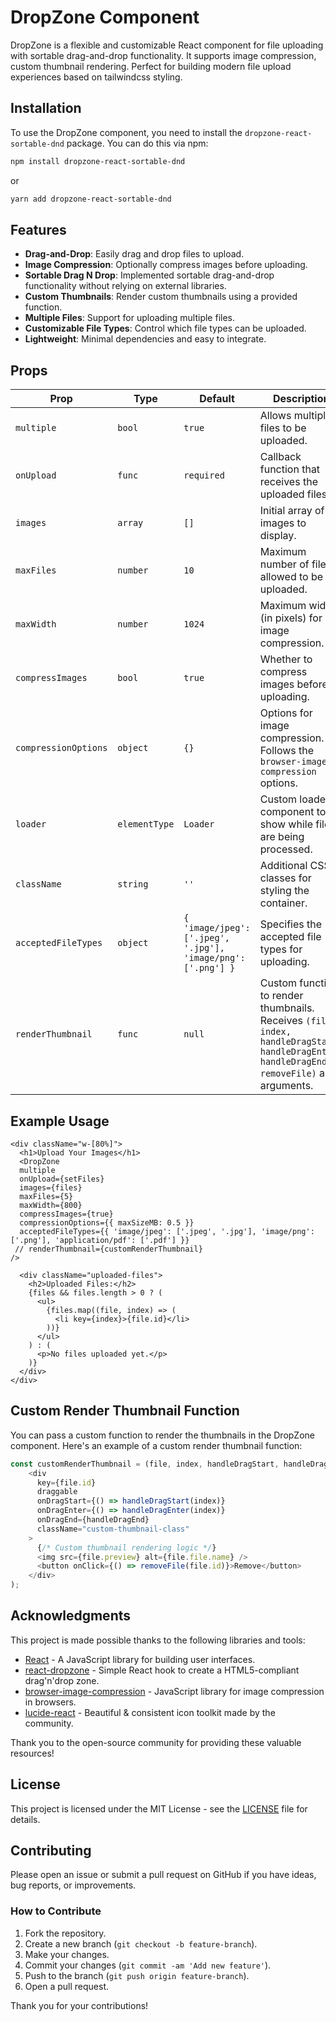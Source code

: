 # DropZone Component

DropZone is a flexible and customizable React component for file uploading with sortable drag-and-drop functionality. It supports image compression, custom thumbnail rendering. Perfect for building modern file upload experiences based on tailwindcss styling.

## Installation

To use the DropZone component, you need to install the `dropzone-react-sortable-dnd` package. You can do this via npm:

```bash
npm install dropzone-react-sortable-dnd

```
or
```bash
yarn add dropzone-react-sortable-dnd

```

## Features

- **Drag-and-Drop**: Easily drag and drop files to upload.
- **Image Compression**: Optionally compress images before uploading.
- **Sortable Drag N Drop**: Implemented sortable drag-and-drop functionality without relying on external libraries.
- **Custom Thumbnails**: Render custom thumbnails using a provided function.
- **Multiple Files**: Support for uploading multiple files.
- **Customizable File Types**: Control which file types can be uploaded.
- **Lightweight**: Minimal dependencies and easy to integrate.



## Props

| Prop                | Type                 | Default                     | Description                                                                                          |
| ------------------- | -------------------- | --------------------------- | ---------------------------------------------------------------------------------------------------- |
| `multiple`          | `bool`               | `true`                      | Allows multiple files to be uploaded.                                                                |
| `onUpload`          | `func`               | `required`                  | Callback function that receives the uploaded files.                                                  |
| `images`            | `array`              | `[]`                        | Initial array of images to display.                                                                  |
| `maxFiles`          | `number`             | `10`                        | Maximum number of files allowed to be uploaded.                                                      |
| `maxWidth`          | `number`             | `1024`                      | Maximum width (in pixels) for image compression.                                                     |
| `compressImages`    | `bool`               | `true`                      | Whether to compress images before uploading.                                                         |
| `compressionOptions`| `object`             | `{}`                        | Options for image compression. Follows the `browser-image-compression` options.                      |
| `loader`            | `elementType`        | `Loader`                    | Custom loader component to show while files are being processed.                                     |
| `className`         | `string`             | `''`                        | Additional CSS classes for styling the container.                                                    |
| `acceptedFileTypes` | `object`             | `{ 'image/jpeg': ['.jpeg', '.jpg'], 'image/png': ['.png'] }` | Specifies the accepted file types for uploading.                         |
| `renderThumbnail`   | `func`               | `null`                      | Custom function to render thumbnails. Receives `(file, index, handleDragStart, handleDragEnter, handleDragEnd, removeFile)` as arguments. |

## Example Usage

    
    <div className="w-[80%]">
      <h1>Upload Your Images</h1>
      <DropZone
      multiple
      onUpload={setFiles}
      images={files}
      maxFiles={5}
      maxWidth={800}
      compressImages={true}
      compressionOptions={{ maxSizeMB: 0.5 }}
      acceptedFileTypes={{ 'image/jpeg': ['.jpeg', '.jpg'], 'image/png': ['.png'], 'application/pdf': ['.pdf'] }}
     // renderThumbnail={customRenderThumbnail}
    />

      <div className="uploaded-files">
        <h2>Uploaded Files:</h2>
        {files && files.length > 0 ? (
          <ul>
            {files.map((file, index) => (
              <li key={index}>{file.id}</li>
            ))}
          </ul>
        ) : (
          <p>No files uploaded yet.</p>
        )}
      </div>
    </div>

## Custom Render Thumbnail Function

You can pass a custom function to render the thumbnails in the DropZone component. Here's an example of a custom render thumbnail function:

```javascript
const customRenderThumbnail = (file, index, handleDragStart, handleDragEnter, handleDragEnd, removeFile) => (
    <div
      key={file.id}
      draggable
      onDragStart={() => handleDragStart(index)}
      onDragEnter={() => handleDragEnter(index)}
      onDragEnd={handleDragEnd}
      className="custom-thumbnail-class"
    >
      {/* Custom thumbnail rendering logic */}
      <img src={file.preview} alt={file.file.name} />
      <button onClick={() => removeFile(file.id)}>Remove</button>
    </div>
);
```

## Acknowledgments

This project is made possible thanks to the following libraries and tools:

- [React](https://reactjs.org/) - A JavaScript library for building user interfaces.
- [react-dropzone](https://react-dropzone.js.org/) - Simple React hook to create a HTML5-compliant drag'n'drop zone.
- [browser-image-compression](https://www.npmjs.com/package/browser-image-compression) - JavaScript library for image compression in browsers.
- [lucide-react](https://lucide.dev/) - Beautiful & consistent icon toolkit made by the community.

Thank you to the open-source community for providing these valuable resources!

## License

This project is licensed under the MIT License - see the [LICENSE](LICENSE) file for details.

## Contributing

Please open an issue or submit a pull request on GitHub if you have ideas, bug reports, or improvements.

### How to Contribute

1. Fork the repository.
2. Create a new branch (`git checkout -b feature-branch`).
3. Make your changes.
4. Commit your changes (`git commit -am 'Add new feature'`).
5. Push to the branch (`git push origin feature-branch`).
6. Open a pull request.

Thank you for your contributions!

